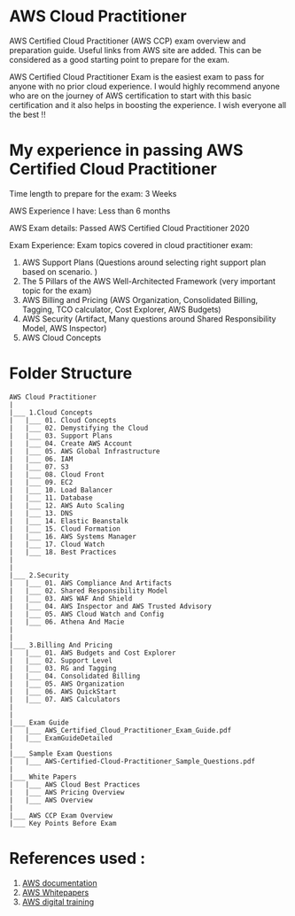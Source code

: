 # AWS Cloud Practitioner

AWS Certified Cloud Practitioner (AWS CCP) exam overview and preparation guide. Useful links from AWS site are added. This can be considered as a good starting point to prepare for the exam.

AWS Certified Cloud Practitioner Exam is the easiest exam to pass for anyone with no prior cloud experience. I would highly recommend anyone who are on the journey of AWS certification to start with this basic certification and it also helps in boosting the experience. I wish everyone all the best !!

# My experience in passing AWS Certified Cloud Practitioner

Time length to prepare for the exam: 3 Weeks

AWS Experience I have: Less than 6 months

AWS Exam details: Passed AWS Certified Cloud Practitioner 2020

Exam Experience: Exam topics covered in cloud practitioner exam:

1. AWS Support Plans (Questions around selecting right support plan based on scenario. )
2. The 5 Pillars of the AWS Well-Architected Framework (very important topic for the exam)
3. AWS Billing and Pricing (AWS Organization, Consolidated Billing, Tagging, TCO calculator, Cost Explorer, AWS Budgets)
4. AWS Security (Artifact, Many questions around Shared Responsibility Model, AWS Inspector)
4. AWS Cloud Concepts

# Folder Structure

```
AWS Cloud Practitioner
|
|___ 1.Cloud Concepts
|   |___ 01. Cloud Concepts
|   |___ 02. Demystifying the Cloud
|   |___ 03. Support Plans
|   |___ 04. Create AWS Account
|   |___ 05. AWS Global Infrastructure
|   |___ 06. IAM
|   |___ 07. S3
|   |___ 08. Cloud Front
|   |___ 09. EC2
|   |___ 10. Load Balancer
|   |___ 11. Database
|   |___ 12. AWS Auto Scaling
|   |___ 13. DNS
|   |___ 14. Elastic Beanstalk
|   |___ 15. Cloud Formation
|   |___ 16. AWS Systems Manager
|   |___ 17. Cloud Watch
|   |___ 18. Best Practices
|
|
|___ 2.Security
|   |___ 01. AWS Compliance And Artifacts
|   |___ 02. Shared Responsibility Model
|   |___ 03. AWS WAF And Shield
|   |___ 04. AWS Inspector and AWS Trusted Advisory
|   |___ 05. AWS Cloud Watch and Config
|   |___ 06. Athena And Macie
|
|
|___ 3.Billing And Pricing
|   |___ 01. AWS Budgets and Cost Explorer
|   |___ 02. Support Level
|   |___ 03. RG and Tagging
|   |___ 04. Consolidated Billing
|   |___ 05. AWS Organization
|   |___ 06. AWS QuickStart
|   |___ 07. AWS Calculators
|
|
|___ Exam Guide
|   |___ AWS_Certified_Cloud_Practitioner_Exam_Guide.pdf
|   |___ ExamGuideDetailed
|
|___ Sample Exam Questions
|   |___ AWS-Certified-Cloud-Practitioner_Sample_Questions.pdf
|
|___ White Papers
|   |___ AWS Cloud Best Practices
|   |___ AWS Pricing Overview
|   |___ AWS Overview
|
|___ AWS CCP Exam Overview
|___ Key Points Before Exam

```

# References used :

1. [AWS documentation](https://docs.aws.amazon.com/index.html?nc2=h_ql_doc)
2. [AWS Whitepapers](https://aws.amazon.com/whitepapers/?whitepapers-main.sort-by=item.additionalFields.sortDate&whitepapers-main.sort-order=desc)
3. [AWS digital training](https://www.aws.training/LearningLibrary?&search=&tab=digital_courses)